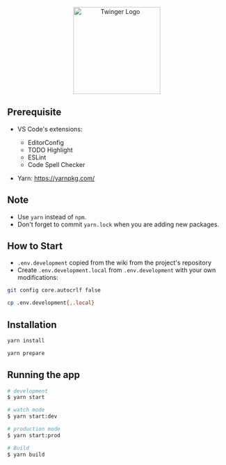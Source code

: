 <p align="center">
  <a href="http://twinger.vn/" target="blank"><img src="https://twinger.vn/wp-content/themes/main/assets/images/logo_twinger.png" width="200" alt="Twinger Logo" /></a>
</p>

## Prerequisite

- VS Code's extensions:
  - EditorConfig
  - TODO Highlight
  - ESLint
  - Code Spell Checker

- Yarn: <https://yarnpkg.com/>

## Note

- Use `yarn` instead of `npm`.
- Don't forget to commit `yarn.lock` when you are adding new packages.

## How to Start

- `.env.development` copied from the wiki from the project's repository 
- Create `.env.development.local` from `.env.development` with your own modifications:

```sh
git config core.autocrlf false
```

```sh
cp .env.development{,.local}
```

## Installation

```bash
yarn install
```

```sh
yarn prepare
```

## Running the app

```bash
# development
$ yarn start

# watch mode
$ yarn start:dev

# production mode
$ yarn start:prod

# Build
$ yarn build
```
